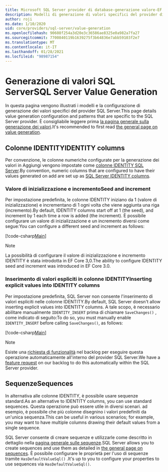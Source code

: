 ```yaml
---
title: Microsoft SQL Server provider di database-generazione valore-EF Core
description: Modelli di generazione di valori specifici del provider di database Entity Framework Core di SQL Server
author: roji
ms.date: 1/10/2020
uid: core/providers/sql-server/value-generation
ms.openlocfilehash: 90608f254a3d20e3c36586ae8325e0a982a7fa27
ms.sourcegitcommit: 7700840119b1639275f3b64836e7abb59103f2e7
ms.translationtype: MT
ms.contentlocale: it-IT
ms.lasthandoff: 01/28/2021
ms.locfileid: "98987154"
---
```

# <a name="sql-server-value-generation"></a><span data-ttu-id="159c9-103">Generazione di valori SQL Server</span><span class="sxs-lookup"><span data-stu-id="159c9-103">SQL Server Value Generation</span></span>

<span data-ttu-id="159c9-104">In questa pagina vengono illustrati i modelli e la configurazione di generazione dei valori specifici del provider SQL Server.</span><span class="sxs-lookup"><span data-stu-id="159c9-104">This page details value generation configuration  and patterns that are specific to the SQL Server provider.</span></span> <span data-ttu-id="159c9-105">È consigliabile leggere prima [la pagina generale sulla generazione dei valori](xref:core/modeling/generated-properties).</span><span class="sxs-lookup"><span data-stu-id="159c9-105">It's recommended to first read [the general page on value generation](xref:core/modeling/generated-properties).</span></span>

## <a name="identity-columns"></a><span data-ttu-id="159c9-106">Colonne IDENTITY</span><span class="sxs-lookup"><span data-stu-id="159c9-106">IDENTITY columns</span></span>

<span data-ttu-id="159c9-107">Per convenzione, le colonne numeriche configurate per la generazione dei valori in Aggiungi vengono impostate come [colonne IDENTITY SQL Server](https://docs.microsoft.com/sql/t-sql/statements/create-table-transact-sql-identity-property).</span><span class="sxs-lookup"><span data-stu-id="159c9-107">By convention, numeric columns that are configured to have their values generated on add are set up as [SQL Server IDENTITY columns](https://docs.microsoft.com/sql/t-sql/statements/create-table-transact-sql-identity-property).</span></span>

### <a name="seed-and-increment"></a><span data-ttu-id="159c9-108">Valore di inizializzazione e incremento</span><span class="sxs-lookup"><span data-stu-id="159c9-108">Seed and increment</span></span>

<span data-ttu-id="159c9-109">Per impostazione predefinita, le colonne IDENTITY iniziano da 1 (valore di inizializzazione) e incrementano di 1 ogni volta che viene aggiunta una riga (incremento).</span><span class="sxs-lookup"><span data-stu-id="159c9-109">By default, IDENTITY columns start off at 1 (the seed), and increment by 1 each time a row is added (the increment).</span></span> <span data-ttu-id="159c9-110">È possibile configurare un valore di inizializzazione e un incremento diversi come segue:</span><span class="sxs-lookup"><span data-stu-id="159c9-110">You can configure a different seed and increment as follows:</span></span>

[!code-csharp[Main](../../../../samples/core/SqlServer/ValueGeneration/IdentityOptionsContext.cs?name=IdentityOptions&highlight=5)]

> [!NOTE]
> <span data-ttu-id="159c9-111">La possibilità di configurare il valore di inizializzazione e incremento IDENTITY è stata introdotta in EF Core 3,0.</span><span class="sxs-lookup"><span data-stu-id="159c9-111">The ability to configure IDENTITY seed and increment was introduced in EF Core 3.0.</span></span>

### <a name="inserting-explicit-values-into-identity-columns"></a><span data-ttu-id="159c9-112">Inserimento di valori espliciti in colonne IDENTITY</span><span class="sxs-lookup"><span data-stu-id="159c9-112">Inserting explicit values into IDENTITY columns</span></span>

<span data-ttu-id="159c9-113">Per impostazione predefinita, SQL Server non consente l'inserimento di valori espliciti nelle colonne IDENTITY.</span><span class="sxs-lookup"><span data-stu-id="159c9-113">By default, SQL Server doesn't allow inserting explicit values into IDENTITY columns.</span></span> <span data-ttu-id="159c9-114">A tale scopo, è necessario abilitare manualmente `IDENTITY_INSERT` prima di chiamare `SaveChanges()` , come indicato di seguito:</span><span class="sxs-lookup"><span data-stu-id="159c9-114">To do so, you must manually enable `IDENTITY_INSERT` before calling `SaveChanges()`, as follows:</span></span>

[!code-csharp[Main](../../../../samples/core/SqlServer/ValueGeneration/ExplicitIdentityValues.cs?name=ExplicitIdentityValues)]

> [!NOTE]
> <span data-ttu-id="159c9-115">Esiste una [richiesta di funzionalità](https://github.com/aspnet/EntityFramework/issues/703) nel backlog per eseguire questa operazione automaticamente all'interno del provider SQL Server.</span><span class="sxs-lookup"><span data-stu-id="159c9-115">We have a [feature request](https://github.com/aspnet/EntityFramework/issues/703) on our backlog to do this automatically within the SQL Server provider.</span></span>

## <a name="sequences"></a><span data-ttu-id="159c9-116">Sequenze</span><span class="sxs-lookup"><span data-stu-id="159c9-116">Sequences</span></span>

<span data-ttu-id="159c9-117">In alternativa alle colonne IDENTITY, è possibile usare sequenze standard.</span><span class="sxs-lookup"><span data-stu-id="159c9-117">As an alternative to IDENTITY columns, you can use standard sequences.</span></span> <span data-ttu-id="159c9-118">Questa operazione può essere utile in diversi scenari. ad esempio, è possibile che più colonne disegnino i valori predefiniti da un'unica sequenza.</span><span class="sxs-lookup"><span data-stu-id="159c9-118">This can be useful in various scenarios; for example, you may want to have multiple columns drawing their default values from a single sequence.</span></span>

<span data-ttu-id="159c9-119">SQL Server consente di creare sequenze e utilizzarle come descritto in dettaglio nella [pagina generale sulle sequenze](xref:core/modeling/sequences).</span><span class="sxs-lookup"><span data-stu-id="159c9-119">SQL Server allows you to create sequences and use them as detailed in [the general page on sequences](xref:core/modeling/sequences).</span></span> <span data-ttu-id="159c9-120">È possibile configurare le proprietà per l'uso di sequenze tramite `HasDefaultValueSql()` .</span><span class="sxs-lookup"><span data-stu-id="159c9-120">It's up to you to configure your properties to use sequences via `HasDefaultValueSql()`.</span></span>
